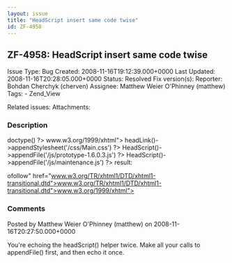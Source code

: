 ```yaml
---
layout: issue
title: "HeadScript insert same code twise"
id: ZF-4958
---
```


ZF-4958: HeadScript insert same code twise
------------------------------------------

 Issue Type: Bug Created: 2008-11-16T19:12:39.000+0000 Last Updated: 2008-11-16T20:28:05.000+0000 Status: Resolved Fix version(s): 
 Reporter:  Bohdan Cherchyk (cherven)  Assignee:  Matthew Weier O'Phinney (matthew)  Tags: - Zend\_View
 
 Related issues: 
 Attachments: 
### Description

<?= $this->doctype() ?> www.w3.org/1999/xhtml">

  
 <?= $this->headLink()->appendStylesheet('/css/Main.css') ?> <?= $this->HeadScript()->appendFile('/js/prototype-1.6.0.3.js') ?> <?= $this->HeadScript()->appendFile('/js/maintenance.js') ?> result:

ofollow" href="www.w3.org/TR/xhtml1/DTD/xhtml1-transitional.dtd">www.w3.org/TR/xhtml1/DTD/xhtml1-transitional.dtd">www.w3.org/1999/xhtml">

  


 

### Comments

Posted by Matthew Weier O'Phinney (matthew) on 2008-11-16T20:27:50.000+0000

You're echoing the headScript() helper twice. Make all your calls to appendFile() first, and then echo it once.

 

 